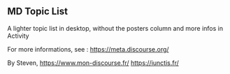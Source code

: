 ## MD Topic List

A lighter topic list in desktop, without the posters column and more infos in Activity

For more informations, see : https://meta.discourse.org/

By Steven, 
https://www.mon-discourse.fr/
https://iunctis.fr/
